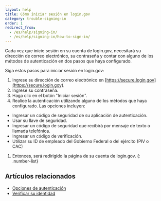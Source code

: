 ```yaml
---
layout: help
title: Cómo iniciar sesión en login.gov
category: trouble-signing-in
order: 1
redirect_from:
  - /es/help/signing-in/
  - /es/help/signing-in/how-to-sign-in/
---
```


Cada vez que inicie sesión en su cuenta de login.gov, necesitará su dirección de correo electrónico, su contraseña y contar con alguno de los métodos de autenticación en dos pasos que haya configurado.

Siga estos pasos para iniciar sesión en login.gov:

1. Ingrese su dirección de correo electrónico en [https://secure.login.gov](https://secure.login.gov).
1. Ingrese su contraseña.
1. Haga clic en el botón "Iniciar sesión".
1. Realice la autenticación utilizando alguno de los métodos que haya configurado. Las opciones incluyen:
  * Ingresar un código de seguridad de su aplicación de autenticación.
  * Usar su llave de seguridad.
  * Ingresar un código de seguridad que recibirá por mensaje de texto o llamada telefónica.
  * Ingresar un código de verificación.
  * Utilizar su ID de empleado del Gobierno Federal o del ejército (PIV o CAC)
1. Entonces, será redirigido la página de su cuenta de login.gov.
{: .number-list}

## Artículos relacionados
* [Opciones de autenticación](site.baseurl/help/get-started/authentication-options/)
* [Verificar su identidad](site.baseurl/help/verify-your-identity/how-to-verify-your-identity/)
